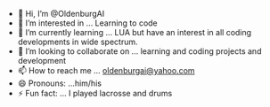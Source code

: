 - 👋 Hi, I’m @OldenburgAI
- 👀 I’m interested in ... Learning to code
- 🌱 I’m currently learning ... LUA but have an interest in all coding developments in wide spectrum.
- 💞️ I’m looking to collaborate on ... learning and coding projects and development
- 📫 How to reach me ... oldenburgai@yahoo.com  
- 😄 Pronouns: ...him/his
- ⚡ Fun fact: ... I played lacrosse and drums

<!---
OldenburgAI/OldenburgAI is a ✨ special ✨ repository because its `README.md` (this file) appears on your GitHub profile.
You can click the Preview link to take a look at your changes.
--->
